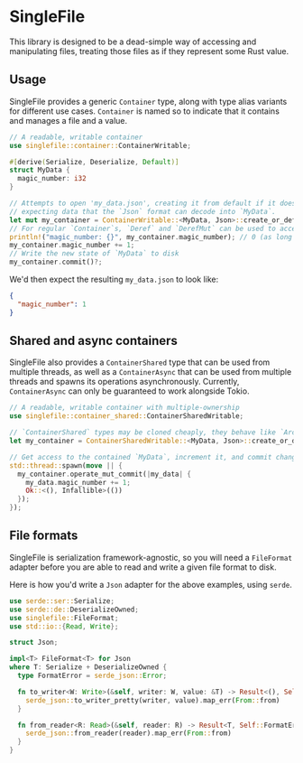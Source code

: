 # SingleFile
This library is designed to be a dead-simple way of accessing and manipulating files,
treating those files as if they represent some Rust value.

## Usage
SingleFile provides a generic `Container` type, along with type alias variants for different use cases.
`Container` is named so to indicate that it contains and manages a file and a value.

```rust
// A readable, writable container
use singlefile::container::ContainerWritable;

#[derive(Serialize, Deserialize, Default)]
struct MyData {
  magic_number: i32
}

// Attempts to open 'my_data.json', creating it from default if it does not exist,
// expecting data that the `Json` format can decode into `MyData`.
let mut my_container = ContainerWritable::<MyData, Json>::create_or_default("my_data.json", Json)?;
// For regular `Container`s, `Deref` and `DerefMut` can be used to access the contained type
println!("magic_number: {}", my_container.magic_number); // 0 (as long as the file didn't exist before)
my_container.magic_number += 1;
// Write the new state of `MyData` to disk
my_container.commit()?;
```

We'd then expect the resulting `my_data.json` to look like:

```json
{
  "magic_number": 1
}
```

## Shared and async containers
SingleFile also provides a `ContainerShared` type that can be used from multiple threads, as well as
a `ContainerAsync` that can be used from multiple threads and spawns its operations asynchronously.
Currently, `ContainerAsync` can only be guaranteed to work alongside Tokio.

```rust
// A readable, writable container with multiple-ownership
use singlefile::container_shared::ContainerSharedWritable;

// `ContainerShared` types may be cloned cheaply, they behave like `Arc`s
let my_container = ContainerSharedWritable::<MyData, Json>::create_or_default("my_data.json", Json)?;

// Get access to the contained `MyData`, increment it, and commit changes to disk
std::thread::spawn(move || {
  my_container.operate_mut_commit(|my_data| {
    my_data.magic_number += 1;
    Ok::<(), Infallible>(())
  });
});
```

## File formats

SingleFile is serialization framework-agnostic, so you will need a `FileFormat` adapter
before you are able to read and write a given file format to disk.

Here is how you'd write a `Json` adapter for the above examples, using `serde`.

```rust
use serde::ser::Serialize;
use serde::de::DeserializeOwned;
use singlefile::FileFormat;
use std::io::{Read, Write};

struct Json;

impl<T> FileFormat<T> for Json
where T: Serialize + DeserializeOwned {
  type FormatError = serde_json::Error;

  fn to_writer<W: Write>(&self, writer: W, value: &T) -> Result<(), Self::FormatError> {
    serde_json::to_writer_pretty(writer, value).map_err(From::from)
  }

  fn from_reader<R: Read>(&self, reader: R) -> Result<T, Self::FormatError> {
    serde_json::from_reader(reader).map_err(From::from)
  }
}
```
